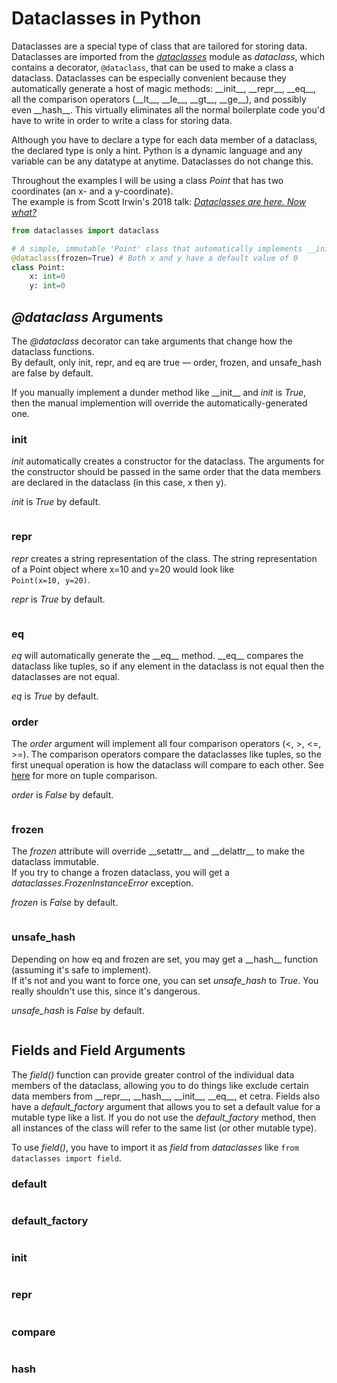 # Dataclasses in Python
Dataclasses are a special type of class that are tailored for storing data. Dataclasses are imported from the [_dataclasses_](https://docs.python.org/3/library/dataclasses.html)
module as _dataclass_, which contains a decorator, `@dataclass`, that can be used to make a class a dataclass. Dataclasses can be especially convenient because they automatically 
generate a host of magic methods: \_\_init_\_\, \_\_repr_\_\, \_\_eq\_\_, all the comparison operators (\_\_lt\_\_, \_\_le\_\_, \_\_gt\_\_, \_\_ge\_\_), and possibly even
\_\_hash\_\_. This virtually eliminates all the normal boilerplate code you'd have to write in order to write a class for storing data.

Although you have to declare a type for each data member of a dataclass, the declared type is only a hint. Python is a dynamic language and any variable can be any datatype
at anytime. Dataclasses do not change this.

Throughout the examples I will be using a class _Point_ that has two coordinates (an x- and a y-coordinate). <br />
The example is from Scott Irwin's 2018 talk: [_Dataclasses are here. Now what?_](https://www.youtube.com/watch?v=zHY1oaYxxjA) <br />
```Python
from dataclasses import dataclass

# A simple, immutable 'Point' class that automatically implements __init__, __repr__ and, __eq__
@dataclass(frozen=True) # Both x and y have a default value of 0
class Point:
    x: int=0
    y: int=0
```

## _@dataclass_ Arguments
The _@dataclass_ decorator can take arguments that change how the dataclass functions. <br />
By default, only init, repr, and eq are true — order, frozen, and unsafe_hash are false by default.

If you manually implement a dunder method like \_\_init\_\_ and _init_ is _True_, then the manual implemention will override the automatically-generated one.

### init
_init_ automatically creates a constructor for the dataclass. The arguments for the constructor should be passed in the same order that the data members
are declared in the dataclass (in this case, x then y).

_init_ is _True_ by default.

```
```

### repr
_repr_ creates a string representation of the class. The string representation of a Point object where x=10 and y=20 would look like <br />
`Point(x=10, y=20)`.

_repr_ is _True_ by default.

```
```

### eq
_eq_ will automatically generate the \_\_eq\_\_ method. \_\_eq\_\_ compares the dataclass like tuples, so if any element in the dataclass is not equal
then the dataclasses are not equal.

_eq_ is _True_ by default.

### order
The _order_ argument will implement all four comparison operators (<, >, <=, >=). The comparison operators compare the dataclasses 
like tuples, so the first unequal operation is how the dataclass will compare to each other. See [here](https://howtodoinjava.com/python/misc/compare-tuples/) for more on tuple comparison.

_order_ is _False_ by default.

```
```

### frozen
The _frozen_ attribute will override \_\_setattr\_\_ and \_\_delattr\_\_ to make the dataclass immutable. <br />
If you try to change a frozen dataclass, you will get a _dataclasses.FrozenInstanceError_ exception.

_frozen_ is _False_ by default.

```
```

### unsafe_hash
Depending on how eq and frozen are set, you may get a \_\_hash\_\_ function (assuming it's safe to implement). <br /> 
If it's not and you want to force one, you can set _unsafe\_hash_ to _True_. You really shouldn't use this, since it's dangerous.

_unsafe\_hash_ is _False_ by default.

```
```

## Fields and Field Arguments
The _field()_ function can provide greater control of the individual data members of the dataclass, allowing you to do things like exclude certain data members from \_\_repr\_\_,
\_\_hash\_\_, \_\_init\_\_, \_\_eq\_\_, et cetra. Fields also have a _default\_factory_ argument that allows you to set a default value for a mutable type like a list. If you 
do not use the _default\_factory_ method, then all instances of the class will refer to the same list (or other mutable type).

To use _field()_, you have to import it as _field_ from _dataclasses_ like `from dataclasses import field`.

### default

```
```

### default_factory


```
```

### init


```
```

### repr


```
```

### compare

```
```

### hash


```
```

